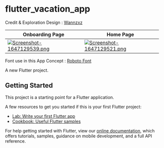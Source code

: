 # flutter_vacation_app

Credit & Exploration Design : [Wannzxz](https://www.instagram.com/p/CamTo1zldxP/)

| Onboarding Page     | Home Page      |  
| ------------- | -------------    | 
| [![Screenshot-1647129539.png](https://i.postimg.cc/CKFpy90v/Screenshot-1647129539.png)](https://postimg.cc/18YjwCf6) | [![Screenshot-1647129521.png](https://i.postimg.cc/rmD8b7GB/Screenshot-1647129521.png)](https://postimg.cc/XG0SBHzL)  |

Font use in this App Concept : [Roboto Font](https://fonts.google.com/specimen/Roboto?query=roboto) 

A new Flutter project.

## Getting Started

This project is a starting point for a Flutter application.

A few resources to get you started if this is your first Flutter project:

- [Lab: Write your first Flutter app](https://flutter.dev/docs/get-started/codelab)
- [Cookbook: Useful Flutter samples](https://flutter.dev/docs/cookbook)

For help getting started with Flutter, view our
[online documentation](https://flutter.dev/docs), which offers tutorials,
samples, guidance on mobile development, and a full API reference.
